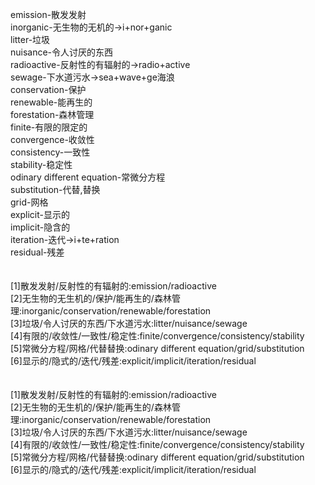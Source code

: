 emission-散发发射<br>
inorganic-无生物的无机的->i+nor+ganic<br>
litter-垃圾<br>
nuisance-令人讨厌的东西<br>
radioactive-反射性的有辐射的->radio+active<br>
sewage-下水道污水->sea+wave+ge海浪<br>
conservation-保护<br>
renewable-能再生的<br>
forestation-森林管理<br>
finite-有限的限定的<br>
convergence-收敛性<br>
consistency-一致性<br>
stability-稳定性<br>
odinary different equation-常微分方程<br>
substitution-代替,替换<br>
grid-网格<br>
explicit-显示的<br>
implicit-隐含的<br>
iteration-迭代->i+te+ration<br>
residual-残差<br>
<br>
<br>
[1]散发发射/反射性的有辐射的:emission/radioactive<br>
[2]无生物的无生机的/保护/能再生的/森林管理:inorganic/conservation/renewable/forestation<br>
[3]垃圾/令人讨厌的东西/下水道污水:litter/nuisance/sewage<br>
[4]有限的/收敛性/一致性/稳定性:finite/convergence/consistency/stability<br>
[5]常微分方程/网格/代替替换:odinary different equation/grid/substitution<br>
[6]显示的/隐式的/迭代/残差:explicit/implicit/iteration/residual<br>
<br>
<br>
[1]散发发射/反射性的有辐射的:emission/radioactive<br>
[2]无生物的无生机的/保护/能再生的/森林管理:inorganic/conservation/renewable/forestation<br>
[3]垃圾/令人讨厌的东西/下水道污水:litter/nuisance/sewage<br>
[4]有限的/收敛性/一致性/稳定性:finite/convergence/consistency/stability<br>
[5]常微分方程/网格/代替替换:odinary different equation/grid/substitution<br>
[6]显示的/隐式的/迭代/残差:explicit/implicit/iteration/residual<br>
<br>
<br>